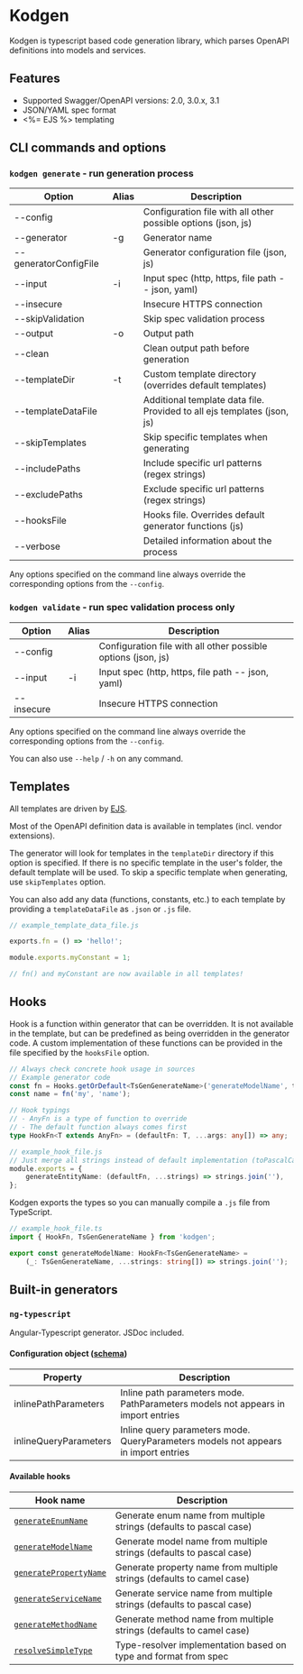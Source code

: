 # Kodgen

Kodgen is typescript based code generation library, which parses OpenAPI definitions into models and services.

## Features

+ Supported Swagger/OpenAPI versions: 2.0, 3.0.x, 3.1
+ JSON/YAML spec format
+ <%= EJS %> templating

## CLI commands and options

### `kodgen generate` - run generation process

| Option                | Alias | Description                                                             |
|-----------------------|-------|-------------------------------------------------------------------------|
| --config              |       | Configuration file with all other possible options (json, js)           |
| --generator           | -g    | Generator name                                                          |
| --generatorConfigFile |       | Generator configuration file (json, js)                                 |
| --input               | -i    | Input spec (http, https, file path -- json, yaml)                       |
| --insecure            |       | Insecure HTTPS connection                                               |
| --skipValidation      |       | Skip spec validation process                                            |
| --output              | -o    | Output path                                                             |
| --clean               |       | Clean output path before generation                                     |
| --templateDir         | -t    | Custom template directory (overrides default templates)                 |
| --templateDataFile    |       | Additional template data file. Provided to all ejs templates (json, js) |
| --skipTemplates       |       | Skip specific templates when generating                                 |
| --includePaths        |       | Include specific url patterns (regex strings)                           |
| --excludePaths        |       | Exclude specific url patterns (regex strings)                           |
| --hooksFile           |       | Hooks file. Overrides default generator functions (js)                  |
| --verbose             |       | Detailed information about the process                                  |

Any options specified on the command line always override the corresponding options from the `--config`.

### `kodgen validate` - run spec validation process only

| Option             | Alias | Description                                                             |
|--------------------|-------|-------------------------------------------------------------------------|
| --config           |       | Configuration file with all other possible options (json, js)           |
| --input            | -i    | Input spec (http, https, file path -- json, yaml)                       |
| --insecure         |       | Insecure HTTPS connection                                               |

Any options specified on the command line always override the corresponding options from the `--config`.

You can also use `--help` / `-h` on any command.

## Templates

All templates are driven by [EJS](https://github.com/mde/ejs).

Most of the OpenAPI definition data is available in templates (incl. vendor extensions).

The generator will look for templates in the `templateDir` directory if this option is specified.
If there is no specific template in the user's folder, the default template will be used.
To skip a specific template when generating, use `skipTemplates` option.

You can also add any data (functions, constants, etc.) to each template by providing a `templateDataFile` as `.json` or `.js` file.

```javascript
// example_template_data_file.js

exports.fn = () => 'hello!';

module.exports.myConstant = 1;

// fn() and myConstant are now available in all templates!
```

## Hooks

Hook is a function within generator that can be overridden.
It is not available in the template, but can be predefined as being overridden in the generator code.
A custom implementation of these functions can be provided in the file specified by the `hooksFile` option.

```typescript
// Always check concrete hook usage in sources
// Example generator code
const fn = Hooks.getOrDefault<TsGenGenerateName>('generateModelName', toPascalCase);
const name = fn('my', 'name');

// Hook typings
// - AnyFn is a type of function to override
// - The default function always comes first
type HookFn<T extends AnyFn> = (defaultFn: T, ...args: any[]) => any;

// example_hook_file.js
// Just merge all strings instead of default implementation (toPascalCase)
module.exports = {
    generateEntityName: (defaultFn, ...strings) => strings.join(''),
};
```

Kodgen exports the types so you can manually compile a `.js` file from TypeScript.

```typescript
// example_hook_file.ts
import { HookFn, TsGenGenerateName } from 'kodgen';

export const generateModelName: HookFn<TsGenGenerateName> =
	(_: TsGenGenerateName, ...strings: string[]) => strings.join('');
```

## Built-in generators

### `ng-typescript`

Angular-Typescript generator. JSDoc included.

#### Configuration object ([schema](assets/generators/ng-typescript-config-schema.json))

| Property              | Description                                                                        |
|-----------------------|------------------------------------------------------------------------------------|
| inlinePathParameters  | Inline path parameters mode. PathParameters models not appears in import entries   |
| inlineQueryParameters | Inline query parameters mode. QueryParameters models not appears in import entries |

#### Available hooks

| Hook name              | Description                                                            |
|------------------------|------------------------------------------------------------------------|
| [`generateEnumName`](src/generators/typescript/typescript-generator-naming.service.ts#L102)     | Generate enum name from multiple strings (defaults to pascal case)     |
| [`generateModelName`](src/generators/typescript/typescript-generator-naming.service.ts#L108)    | Generate model name from multiple strings (defaults to pascal case)    |
| [`generatePropertyName`](src/generators/typescript/typescript-generator-naming.service.ts#L114) | Generate property name from multiple strings (defaults to camel case)  |
| [`generateServiceName`](src/generators/typescript/typescript-generator-naming.service.ts#L96)  | Generate service name from multiple strings (defaults to pascal case)  |
| [`generateMethodName`](src/generators/typescript/typescript-generator-naming.service.ts#L120)   | Generate method name from multiple strings (defaults to camel case)    |
| [`resolveSimpleType`](src/generators/typescript/entities/typescript-generator-model.service.ts#L195)    | Type-resolver implementation based on type and format from spec        |
